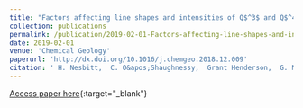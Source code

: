 ```yaml
---
title: "Factors affecting line shapes and intensities of Q$^3$ and Q$^4$ Raman bands of Cs silicate glasses"
collection: publications
permalink: /publication/2019-02-01-Factors-affecting-line-shapes-and-intensities-of-Q3-and-Q4-Raman-bands-of-Cs-silicate-glasses
date: 2019-02-01
venue: 'Chemical Geology'
paperurl: 'http://dx.doi.org/10.1016/j.chemgeo.2018.12.009'
citation: ' H. Nesbitt,  C. O&apos;Shaughnessy,  Grant Henderson,  G. Michael,  Daniel Neuville, &quot;Factors affecting line shapes and intensities of Q$^3$ and Q$^4$ Raman bands of Cs silicate glasses.&quot; Chemical Geology, 2019.'
---
```

[Access paper here](http://dx.doi.org/10.1016/j.chemgeo.2018.12.009){:target="_blank"}
